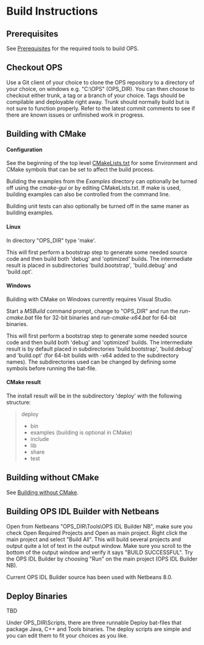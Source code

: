 # Build Instructions #

## Prerequisites ##
See [Prerequisites](Prerequisites.md) for the required tools to build OPS.

## Checkout OPS ##
Use a Git client of your choice to clone the OPS repository to a directory of your choice, on windows e.g. "C:\\OPS" (OPS_DIR). You can then choose to checkout either trunk, a tag or a branch of your choice. Tags should be compilable and deployable right away. Trunk should normally build but is not sure to function properly. Refer to the latest commit comments to see if there are known issues or unfinished work in progress.

## Building with CMake ##
#### Configuration ####
See the beginning of the top level [CMakeLists.txt](../CMakeLists.txt) for some Environment and CMake symbols that can be set to affect the build process.

Building the examples from the *Examples* directory can optionally be turned off using the *cmake-gui* or by editing CMakeLists.txt. If make is used, building examples can also be controlled from the command line.

Building unit tests can also optionally be turned off in the same maner as building examples.

#### Linux ####
In directory "OPS_DIR" type 'make'.

This will first perform a bootstrap step to generate some needed source code and then build both 'debug' and 'optimized' builds. The intermediate result is placed in subdirectories 'build.bootstrap', 'build.debug' and 'build.opt'.

#### Windows ####
Building with CMake on Windows currently requires Visual Studio.

Start a *MSBuild* command prompt, change to "OPS_DIR" and run the *run-cmake.bat* file for 32-bit binaries and *run-cmake-x64.bat* for 64-bit binaries.

This will first perform a bootstrap step to generate some needed source code and then build both 'debug' and 'optimized' builds. The intermediate result is by default placed in subdirectories 'build.bootstrap', 'build.debug' and 'build.opt' (for 64-bit builds with -x64 added to the subdirectory names). The subdirectories used can be changed by defining some symbols before running the bat-file.

#### CMake result ####
The install result will be in the subdirectory 'deploy' with the following structure:

> deploy
>  - bin
>  - examples (building is optional in CMake)
>  - include
>  - lib
>  - share
>  - test

## Building without CMake ##
See [Building without CMake](BuildingWithoutCMake.md).

## Building OPS IDL Builder with Netbeans ##
Open from Netbeans "OPS_DIR\Tools\OPS IDL Builder NB", make sure you check Open Required Projects and Open as main project. Right click the main project and select "Build All". This will build several projects and output quite a lot of text in the output window. Make sure you scroll to the bottom of the output window and verify it says "BUILD SUCCESSFUL". Try the OPS IDL Builder by choosing "Run" on the main project (OPS IDL Builder NB).

Current OPS IDL Builder source has been used with Netbeans 8.0.

## Deploy Binaries ##
TBD

Under OPS_DIR\Scripts, there are three runnable Deploy bat-files that package Java, C++ and Tools binaries. The deploy scripts are simple and you can edit them to fit your choices as you like.
